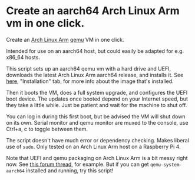 # Create an aarch64 Arch Linux Arm vm in one click.

Create an [Arch Linux Arm](https://archlinuxarm.org/) [qemu](https://www.qemu.org/) VM in one click.

Intended for use on an aarch64 host, but could easily be adapted for e.g. x86_64 hosts.

This script sets up an aarch64 qemu vm with a hard drive and UEFI, downloads the latest Arch Linux Arm aarch64 release, and installs it. See [here](https://archlinuxarm.org/platforms/armv8/broadcom/raspberry-pi-4), "Installation" tab, for more info about the image that's installed.

Then it boots the VM, does a full system upgrade, and configures the UEFI boot device. The updates once booted depend on your Internet speed, but they take a little while. Just be patient and wait for the machine to shut off.

You can log in during this first boot, but be advised the VM will shut down on its own. Serial monitor and qemu monitor are muxed to the console, use Ctrl+a, c to toggle between them. 

The script doesn't have much error or dependency checking. Makes liberal use of `sudo`. Only tested on an Arch Linux Arm host on a Raspberry Pi 4.

Note that UEFI and qemu packaging on Arch Linux Arm is a bit messy right now. See [this forum thread](https://archlinuxarm.org/forum/viewtopic.php?f=15&t=16289), for example. But if you can get `qemu-system-aarch64` installed and running, try this script!
